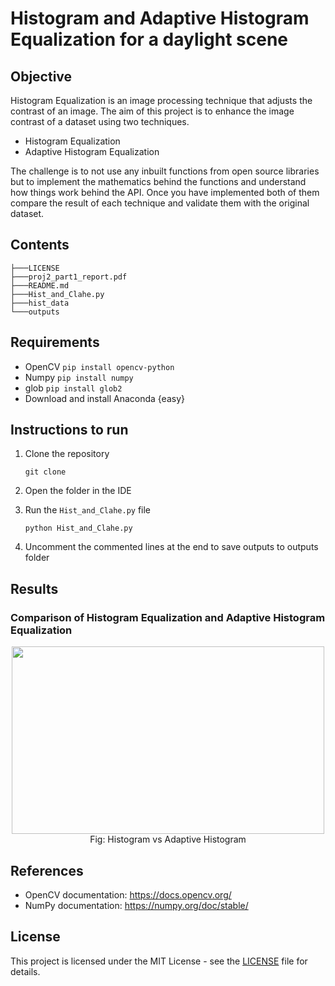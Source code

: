 # Histogram and Adaptive Histogram Equalization for a daylight scene

## Objective

Histogram Equalization is an image processing technique that adjusts the contrast of an
image. The aim of this project is to enhance the image contrast of a dataset using two techniques.

* Histogram Equalization
* Adaptive Histogram Equalization

The challenge is to not use any inbuilt functions from open source libraries but to implement the mathematics behind the functions and understand how things work behind the API. Once you have implemented both of them compare the result of each technique and validate them with the original dataset.

## Contents

```
├───LICENSE
├───proj2_part1_report.pdf
├───README.md
├───Hist_and_Clahe.py
├───hist_data
└───outputs

```

## Requirements

- OpenCV `pip install opencv-python`
- Numpy `pip install numpy`
- glob `pip install glob2`
- Download and install Anaconda {easy}

## Instructions to run

1. Clone the repository

   ```
   git clone 
   ```
2. Open the folder in the IDE
3. Run the `Hist_and_Clahe.py` file

   ```
   python Hist_and_Clahe.py
   ```
4. Uncomment the commented lines at the end to save outputs to outputs folder

## Results

### Comparison of Histogram Equalization and Adaptive Histogram Equalization

<p align="center">
  <img width="500" height="300" src="https://user-images.githubusercontent.com/106445479/192196670-e6118dbe-d524-44c9-9b3c-58dd435831db.gif">
  Fig: Histogram vs Adaptive Histogram
</p>


## References

- OpenCV documentation: https://docs.opencv.org/
- NumPy documentation: https://numpy.org/doc/stable/

## License

This project is licensed under the MIT License - see the [LICENSE](LICENSE) file for details.
